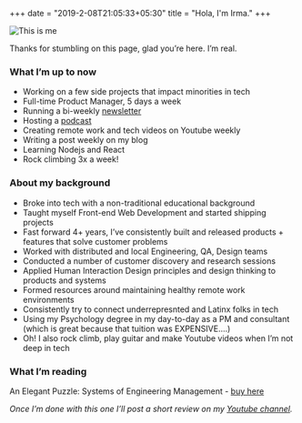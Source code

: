 +++
date = "2019-2-08T21:05:33+05:30"
title = "Hola, I'm Irma."
+++

![This is me][1]

Thanks for stumbling on this page, glad you’re here. I’m real.

### What I’m up to now

- Working on a few side projects that impact minorities in tech
- Full-time Product Manager, 5 days a week
- Running a bi-weekly [newsletter](https://workfromhomeletters.substack.com)
- Hosting a [podcast](https://elevatdlife.com)
- Creating remote work and tech videos on Youtube weekly
- Writing a post weekly on my blog
- Learning Nodejs and React
- Rock climbing 3x a week!

### About my background

- Broke into tech with a non-traditional educational background
- Taught myself Front-end Web Development and started shipping projects
- Fast forward 4+ years, I’ve consistently built and released products + features that solve customer problems
- Worked with distributed and local Engineering, QA, Design teams
- Conducted a number of customer discovery and research sessions
- Applied Human Interaction Design principles and design thinking to products and systems
- Formed resources around maintaining healthy remote work environments
- Consistently try to connect underrepresnted and Latinx folks in tech
- Using my Psychology degree in my day-to-day as a PM and consultant (which is great because that tuition was EXPENSIVE….)
- Oh! I also rock climb, play guitar and make Youtube videos when I’m not deep in tech

### What I’m reading

An Elegant Puzzle: Systems of Engineering Management - [buy here](https://amzn.to/2G1jyQx)

_Once I’m done with this one I’ll post a short review on my [Youtube channel](https://www.youtube.com/channel/UCh1t4RdWMZ2mfYTWfpFaZNg)._

[1]: /img/irma.jpeg

<!-- Calendly badge widget begin -->
<link href="https://assets.calendly.com/assets/external/widget.css" rel="stylesheet">
<script src="https://assets.calendly.com/assets/external/widget.js" type="text/javascript"></script>
<script type="text/javascript">Calendly.initBadgeWidget({ url: 'https://calendly.com/_justirma/1on1-call', text: 'Let\'s chat', color: '#00a2ff', textColor: '#ffffff', branding: true });</script>
<!-- Calendly badge widget end -->